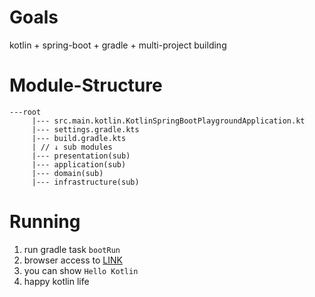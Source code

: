 # Goals

kotlin + spring-boot + gradle + multi-project building

# Module-Structure
```text
---root
     |--- src.main.kotlin.KotlinSpringBootPlaygroundApplication.kt
     |--- settings.gradle.kts
     |--- build.gradle.kts
     | // ↓ sub modules
     |--- presentation(sub)
     |--- application(sub)
     |--- domain(sub)
     |--- infrastructure(sub)
```

# Running

1. run gradle task `bootRun`
2. browser access to [LINK](http://localhost:8080/demo/get)
3. you can show `Hello Kotlin`
4. happy kotlin life